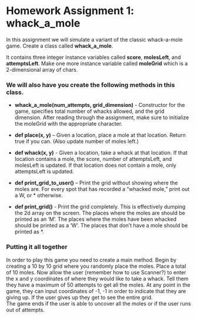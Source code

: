 # Homework Assignment 1: whack_a_mole

In this assignment we will simulate a variant of the classic whack-a-mole game.
Create a class called **whack_a_mole**.

It contains three integer instance variables called **score**, **molesLeft**, and **attemptsLeft**. Make one more instance variable called **moleGrid** which is a 2-dimensional array of chars.

### We will also have you create the following methods in this class.

- **whack_a_mole(num_attempts, grid_dimension)** - Constructor for the game, specifies total number of whacks allowed, and the grid dimension. After reading through the assignment, make sure to initialize the moleGrid with the appropriate character.

- **def place(x, y)** – Given a location, place a mole at that location. Return true if you can. (Also update number of moles left.)            

- **def whack(x, y)** -  Given a location, take a whack at that location. If that location contains a mole, the score, number of attemptsLeft, and molesLeft is updated. If that location does not contain a mole, only attemptsLeft is updated.

- **def print_grid_to_user()** – Print the grid without showing where the moles are. For every spot that has recorded a “whacked mole,” print out a W, or * otherwise.

- **def print_grid()** -  Print the grid completely. This is effectively dumping the 2d array on the screen. The places where the moles are should be printed as an ‘M’. The places where the moles have been whacked should be printed as a ‘W’. The places that don’t have a mole should be printed as *.

### **Putting it all together**
In order to play this game you need to create a main method. 
Begin by creating a 10 by 10 grid where you randomly place the moles. Place a total of 10 moles.
Now allow the user (remember how to use Scanner?) to enter the x and y coordinates of where they would like to take a whack. Tell them they have a maximum of 50 attempts to get all the moles. 
At any point in the game, they can input coordinates of -1, -1 in order to indicate that they are giving up. If the user gives up they get to see the entire grid.  
The game ends if the user is able to uncover all the moles or if the user runs out of attempts. 